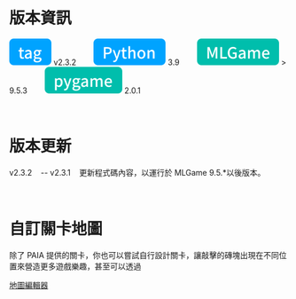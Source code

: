 # 版本資訊

![tag-chip](/assets/icons/tag.svg) v2.3.2&nbsp;&nbsp;&nbsp;&nbsp;&nbsp;&nbsp;&nbsp;&nbsp;![python-chip](/assets/icons/python.svg) 3.9&nbsp;&nbsp;&nbsp;&nbsp;&nbsp;&nbsp;&nbsp;&nbsp;![mlgame-chip](/assets/icons/mlGame.svg) > 9.5.3&nbsp;&nbsp;&nbsp;&nbsp;&nbsp;&nbsp;&nbsp;&nbsp;![pygame-chip](/assets/icons/pygame.svg) 2.0.1

<br />

# 版本更新

v2.3.2&nbsp;&nbsp;&nbsp;&nbsp;--
v2.3.1&nbsp;&nbsp;&nbsp;&nbsp;更新程式碼內容，以運行於 MLGame 9.5.\*以後版本。

<br />

# 自訂關卡地圖

除了 PAIA 提供的關卡，你也可以嘗試自行設計關卡，讓敲擊的磚塊出現在不同位置來營造更多遊戲樂趣，甚至可以透過

[地圖編輯器](./asset/tool/arkanoid_map_editor.exe)
